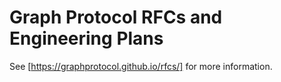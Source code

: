 # Graph Protocol RFCs and Engineering Plans

See [https://graphprotocol.github.io/rfcs/] for more information.
